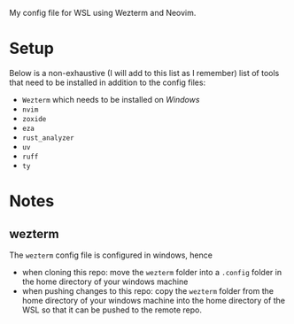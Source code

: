 My config file for WSL using Wezterm and Neovim.

# Setup
Below is a non-exhaustive (I will add to this list as I remember) list of tools that need to be installed in addition to the config files:
- `Wezterm` which needs to be installed on *Windows*
- `nvim`
- `zoxide`
- `eza`
- `rust_analyzer`
- `uv`
- `ruff`
- `ty`

# Notes
## wezterm
The `wezterm` config file is configured in windows, hence 
- when cloning this repo: move the `wezterm` folder into a `.config` folder in the home directory of your windows machine
- when pushing changes to this repo: copy the `wezterm` folder from the home directory of your windows machine into the home directory of the WSL so that it can be pushed to the remote repo.
